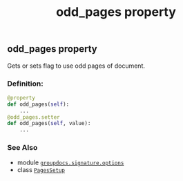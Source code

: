 ﻿---
title: odd_pages property
second_title: GroupDocs.Signature for Python via .NET API References
description: 
type: docs
url: /python-net/groupdocs.signature.options/pagessetup/odd_pages/
is_root: false
weight: 60
---

## odd_pages property


Gets or sets flag to use odd pages of document.
### Definition:
```python
@property
def odd_pages(self):
    ...
@odd_pages.setter
def odd_pages(self, value):
    ...
```

### See Also
* module [`groupdocs.signature.options`](../../)
* class [`PagesSetup`](/signature/python-net/groupdocs.signature.options/pagessetup)
